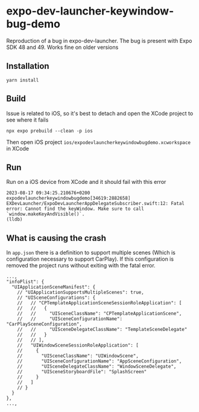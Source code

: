 # expo-dev-launcher-keywindow-bug-demo
Reproduction of a bug in expo-dev-launcher. 
The bug is present with Expo SDK 48 and 49. Works fine on older versions

## Installation

```
yarn install
```


## Build
Issue is related to iOS, so it's best to detach and open the XCode project to see where it fails
```
npx expo prebuild --clean -p ios
```

Then open iOS project `ios/expodevlauncherkeywindowbugdemo.xcworkspace` in XCode


## Run

Run on a iOS device from XCode and it should fail with this error

```
2023-08-17 09:34:25.210676+0200 expodevlauncherkeywindowbugdemo[34619:2882658] EXDevLauncher/ExpoDevLauncherAppDelegateSubscriber.swift:12: Fatal error: Cannot find the keyWindow. Make sure to call `window.makeKeyAndVisible()`.
(lldb) 
```

## What is causing the crash
In `app.json` there is a definition to support multiple scenes (Which is configuration necessary to support CarPlay). If this configuration is removed the project runs without exiting with the fatal error.


```
...,
"infoPlist": {
  "UIApplicationSceneManifest": {
    // "UIApplicationSupportsMultipleScenes": true,
    // "UISceneConfigurations": {
    //   // "CPTemplateApplicationSceneSessionRoleApplication": [
    //   //   {
    //   //     "UISceneClassName": "CPTemplateApplicationScene",
    //   //     "UISceneConfigurationName": "CarPlaySceneConfiguration",
    //   //     "UISceneDelegateClassName": "TemplateSceneDelegate"
    //   //   }
    //   // ],
    //   "UIWindowSceneSessionRoleApplication": [
    //     {
    //       "UISceneClassName": "UIWindowScene",
    //       "UISceneConfigurationName": "AppSceneConfiguration",
    //       "UISceneDelegateClassName": "WindowSceneDelegate",
    //       "UISceneStoryboardFile": "SplashScreen"
    //     }
    //   ]
    // }
  }
},
...,
```



